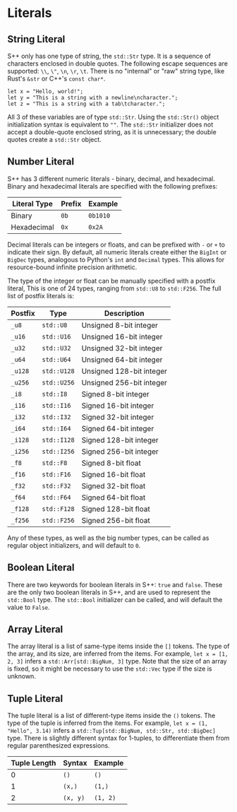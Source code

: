 # Literals

<primary-label ref="header-label"/>

<secondary-label ref="doc-complete"/>

## String Literal

<secondary-label ref="doc-sect-complete"/>

<secondary-label ref="feature-impl"/>

S++ only has one type of string, the `std::Str` type. It is a sequence of characters enclosed in double quotes. The
following escape sequences are supported: `\\`, `\"`, `\n`, `\r`, `\t`. There is no "internal" or "raw" string type,
like Rust's `&str` or C++'s `const char*`.

```
let x = "Hello, world!";
let y = "This is a string with a newline\ncharacter.";
let z = "This is a string with a tab\tcharacter.";
```

All 3 of these variables are of type `std::Str`. Using the `std::Str()` object initialization syntax is equivalent to
`""`. The `std::Str` initializer does not accept a double-quote enclosed string, as it is unnecessary; the double quotes
create a `std::Str` object.

## Number Literal

<secondary-label ref="doc-sect-complete"/>

<secondary-label ref="feature-impl"/>

S++ has 3 different numeric literals - binary, decimal, and hexadecimal. Binary and hexadecimal literals are specified
with the following prefixes:

| Literal Type | Prefix | Example  |
|--------------|--------|----------|
| Binary       | `0b`   | `0b1010` |
| Hexadecimal  | `0x`   | `0x2A`   |

Decimal literals can be integers or floats, and can be prefixed with `-` or `+` to indicate their sign. By default, all
numeric literals create either the `BigInt` or `BigDec` types, analogous to Python's `int` and `Decimal` types. This
allows for resource-bound infinite precision arithmetic.

The type of the integer or float can be manually specified with a postfix literal, This is one of 24 types, ranging from
`std::U8` to `std::F256`. The full list of postfix literals is:

| Postfix | Type        | Description              |
|---------|-------------|--------------------------|
| `_u8`   | `std::U8`   | Unsigned 8-bit integer   |
| `_u16`  | `std::U16`  | Unsigned 16-bit integer  |
| `_u32`  | `std::U32`  | Unsigned 32-bit integer  |
| `_u64`  | `std::U64`  | Unsigned 64-bit integer  |
| `_u128` | `std::U128` | Unsigned 128-bit integer |
| `_u256` | `std::U256` | Unsigned 256-bit integer |
| `_i8`   | `std::I8`   | Signed 8-bit integer     |
| `_i16`  | `std::I16`  | Signed 16-bit integer    |
| `_i32`  | `std::I32`  | Signed 32-bit integer    |
| `_i64`  | `std::I64`  | Signed 64-bit integer    |
| `_i128` | `std::I128` | Signed 128-bit integer   |
| `_i256` | `std::I256` | Signed 256-bit integer   |
| `_f8`   | `std::F8`   | Signed 8-bit float       |
| `_f16`  | `std::F16`  | Signed 16-bit float      |
| `_f32`  | `std::F32`  | Signed 32-bit float      |
| `_f64`  | `std::F64`  | Signed 64-bit float      |
| `_f128` | `std::F128` | Signed 128-bit float     |
| `_f256` | `std::F256` | Signed 256-bit float     |

Any of these types, as well as the big number types, can be called as regular object initializers, and will default to
`0`.

## Boolean Literal

<secondary-label ref="doc-sect-complete"/>

<secondary-label ref="feature-impl"/>

There are two keywords for boolean literals in S++: `true` and `false`. These are the only two boolean literals in S++,
and are used to represent the `std::Bool` type. The `std::Bool` initializer can be called, and will default the value to
`False`.

## Array Literal

<secondary-label ref="doc-sect-complete"/>

<secondary-label ref="feature-impl"/>

The array literal is a list of same-type items inside the `[]` tokens. The type of the array, and its size, are inferred
from the items. For example, `let x = [1, 2, 3]` infers a `std::Arr[std::BigNum, 3]` type. Note that the size of an
array is fixed, so it might be necessary to use the `std::Vec` type if the size is unknown.

## Tuple Literal

<secondary-label ref="doc-sect-complete"/>

<secondary-label ref="feature-impl"/>

The tuple literal is a list of different-type items inside the `()` tokens. The type of the tuple is inferred from the
items. For example, `let x = (1, "Hello", 3.14)` infers a `std::Tup[std::BigNum, std::Str, std::BigDec]` type. There is
slightly different syntax for 1-tuples, to differentiate them from regular parenthesized expressions.

| Tuple Length | Syntax   | Example  |
|--------------|----------|----------|
| 0            | `()`     | `()`     |
| 1            | `(x,)`   | `(1,)`   |
| 2            | `(x, y)` | `(1, 2)` |
